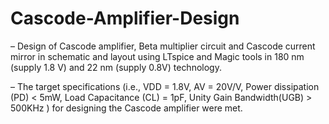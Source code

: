 # Cascode-Amplifier-Design


– Design of Cascode amplifier, Beta multiplier circuit and Cascode current mirror in schematic and layout using LTspice and
Magic tools in 180 nm (supply 1.8 V) and 22 nm (supply 0.8V) technology.


– The target specifications (i.e., VDD = 1.8V, AV = 20V/V, Power dissipation (PD) < 5mW, Load Capacitance (CL) = 1pF,
Unity Gain Bandwidth(UGB) > 500KHz ) for designing the Cascode amplifier were met.
